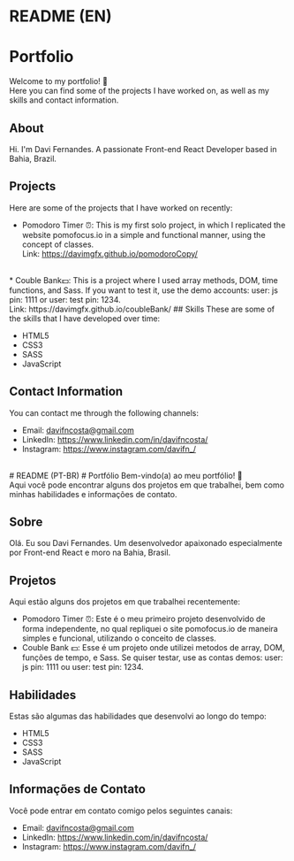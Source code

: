 # README (EN)
# Portfolio
Welcome to my portfolio! 👋<br>
Here you can find some of the projects I have worked on, as well as my skills and contact information.

## About
Hi. I'm Davi Fernandes. A passionate Front-end React Developer based in Bahia, Brazil. 

## Projects
Here are some of the projects that I have worked on recently:

* Pomodoro Timer ⏰: This is my first solo project, in which I replicated the website pomofocus.io in a simple and functional manner, using the concept of classes. <br> 
Link: https://davimgfx.github.io/pomodoroCopy/
<br>
* Couble Bank💵: This is a project where I used array methods, DOM, time functions, and Sass. If you want to test it, use the demo accounts: user: js pin: 1111 or user: test pin: 1234. <br>
Link: https://davimgfx.github.io/coubleBank/
## Skills
These are some of the skills that I have developed over time:

* HTML5
* CSS3
* SASS
* JavaScript

## Contact Information
You can contact me through the following channels:

* Email: davifncosta@gmail.com
* LinkedIn: https://www.linkedin.com/in/davifncosta/
* Instagram: https://www.instagram.com/davifn_/

<br>
# README (PT-BR)
# Portfólio
Bem-vindo(a) ao meu portfólio! 👋<br>
Aqui você pode encontrar alguns dos projetos em que trabalhei, bem como minhas habilidades e informações de contato.

## Sobre
Olá. Eu sou Davi Fernandes. Um desenvolvedor apaixonado especialmente por Front-end React e moro na Bahia, Brasil. 

## Projetos
Aqui estão alguns dos projetos em que trabalhei recentemente:

* Pomodoro Timer ⏰: Este é o meu primeiro projeto desenvolvido de forma independente, no qual repliquei o site pomofocus.io de maneira simples e funcional, utilizando o conceito de classes.
* Couble Bank 💵: Esse é um projeto onde utilizei metodos de array, DOM, funções de tempo, e Sass. Se quiser testar, use as contas demos: user: js pin: 1111 ou user: test pin: 1234.

## Habilidades
Estas são algumas das habilidades que desenvolvi ao longo do tempo:

* HTML5
* CSS3
* SASS
* JavaScript

## Informações de Contato
Você pode entrar em contato comigo pelos seguintes canais:

* Email: davifncosta@gmail.com
* LinkedIn: https://www.linkedin.com/in/davifncosta/
* Instagram: https://www.instagram.com/davifn_/
